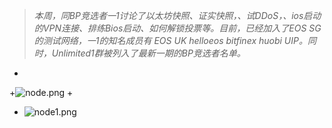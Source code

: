 >_本周，同BP竞选者一1讨论了以太坊快照、证实快照，、试DDoS，、ios启动的VPN连接、排练Bios启动、如何解锁投票等。目前，已经加入了EOS SG的测试网络，一1的知名成员有 EOS UK helloeos bitfinex huobi UIP。同时，Unlimited1群被列入了最新一期的BP竞选者名单。_
+
+![node.png](https://steemitimages.com/DQmQBAaQzxNHkp1jGtiRSHjkAAwbseo88WkA7BJesptCGuQ/node.png)
+
+ ![node1.png](https://steemitimages.com/DQmUy7Z2E4ZJrjqbAyHCwsamVurfVvYbgLMJF75RQ76PeeW/node1.png)
